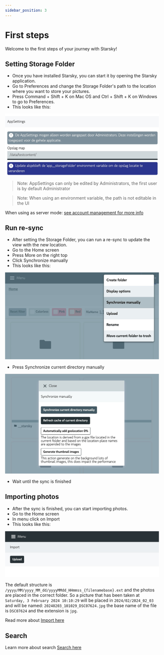```yaml
---
sidebar_position: 3
---
```


# First steps

Welcome to the first steps of your journey with Starsky!

## Setting Storage Folder

- Once you have installed Starsky, you can start it by opening the Starsky application.
- Go to Preferences and change the Storage Folder's path to the location where you want to store
  your pictures.
- Press Command + Shift + K on Mac OS and Ctrl + Shift + K on Windows to go to Preferences.
- This looks like this:

![Storage Folder Assets](../assets/getting-started-first-steps-storage-folder.jpg)

> Note: AppSettings can only be edited by Administrators, the first user is by default Administrator

> Note: When using an environment variable, the path is not editable in the UI

When using as server mode: [see account management for more info](../features/accountmanagement.md)

## Run re-sync

- After setting the Storage Folder, you can run a re-sync to update the view with the new location.
- Go to the Home screen
- Press More on the right top
- Click Synchronize manually
- This looks like this:

![Manual Sync](../assets/getting-started-first-steps-manual-sync.jpg)

- Press Synchronize current directory manually

![Manual Sync](../assets/getting-started-first-steps-manual-sync-2.jpg)

- Wait until the sync is finished

## Importing photos

- After the sync is finished, you can start importing photos.
- Go to the Home screen
- In menu click on Import
- This looks like this:

![Import](../assets/getting-started-first-steps-import.jpg)

The default structure is `/yyyy/MM/yyyy_MM_dd/yyyyMMdd_HHmmss_{filenamebase}.ext` and the photos are
placed in the correct folder.
So a picture that has been taken at `Saturday, 3 February 2024 10:10:29` will be placed
in `2024/02/2024_02_03` and will be named: `20240203_101029_DSC07624.jpg` the base name of the file
is `DSC07624` and the extension is `jpg`.

Read more about [Import here](../features/import.md)

## Search

Learn more about search [Search here](../features/search.md)